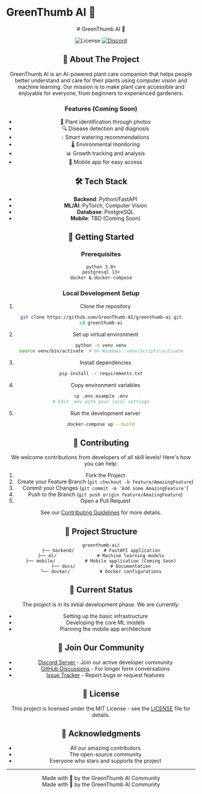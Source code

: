 # GreenThumb AI 🌱

<div align="center">
# GreenThumb AI 🌱

<div align="center">

![License](https://img.shields.io/github/license/GreenThumb-AI/greenthumb-ai)
[![Discord](https://img.shields.io/discord/1305740912361476227?color=7289DA&label=Discord&logo=discord&logoColor=white)](https://discord.gg/jcEYBGCgDb)

</div>

## 🚀 About The Project

GreenThumb AI is an AI-powered plant care companion that helps people better understand and care for their plants using computer vision and machine learning. Our mission is to make plant care accessible and enjoyable for everyone, from beginners to experienced gardeners.

### Features (Coming Soon)
- 📸 Plant identification through photos
- 🔍 Disease detection and diagnosis
- 💧 Smart watering recommendations
- 🌡️ Environmental monitoring
- 📊 Growth tracking and analysis
- 📱 Mobile app for easy access

## 🛠️ Tech Stack

- **Backend**: Python/FastAPI
- **ML/AI**: PyTorch, Computer Vision
- **Database**: PostgreSQL
- **Mobile**: TBD (Coming Soon)

## 🌱 Getting Started

### Prerequisites
```bash
python 3.8+
postgresql 13+
docker & docker-compose
```

### Local Development Setup
1. Clone the repository
```bash
git clone https://github.com/GreenThumb-AI/greenthumb-ai.git
cd greenthumb-ai
```

2. Set up virtual environment
```bash
python -m venv venv
source venv/bin/activate  # On Windows: venv\Scripts\activate
```

3. Install dependencies
```bash
pip install -r requirements.txt
```

4. Copy environment variables
```bash
cp .env.example .env
# Edit .env with your local settings
```

5. Run the development server
```bash
docker-compose up --build
```

## 🤝 Contributing

We welcome contributions from developers of all skill levels! Here's how you can help:

1. Fork the Project
2. Create your Feature Branch (`git checkout -b feature/AmazingFeature`)
3. Commit your Changes (`git commit -m 'Add some AmazingFeature'`)
4. Push to the Branch (`git push origin feature/AmazingFeature`)
5. Open a Pull Request

See our [Contributing Guidelines](CONTRIBUTING.md) for more details.

## 🎯 Project Structure

```
greenthumb-ai/
├── backend/           # FastAPI application
├── ml/               # Machine learning models
├── mobile/           # Mobile application (Coming Soon)
├── docs/             # Documentation
└── docker/           # Docker configurations
```

## 🔄 Current Status

The project is in its initial development phase. We are currently:
- Setting up the basic infrastructure
- Developing the core ML models
- Planning the mobile app architecture

## 🤝 Join Our Community

- [Discord Server](https://discord.gg/4ZstYZjv) - Join our active developer community
- [GitHub Discussions](https://github.com/GreenThumb-AI/greenthumb-ai/discussions) - For longer form conversations
- [Issue Tracker](https://github.com/GreenThumb-AI/greenthumb-ai/issues) - Report bugs or request features

## 📝 License

This project is licensed under the MIT License - see the [LICENSE](LICENSE) file for details.

## 🙏 Acknowledgments

- All our amazing contributors
- The open-source community
- Everyone who stars and supports the project

---

<div align="center">
Made with 💚 by the GreenThumb AI Community
</div>
Made with 💚 by the GreenThumb AI Community
</div>
